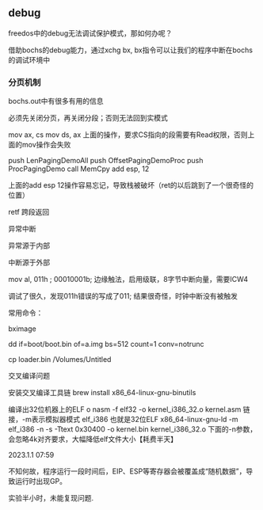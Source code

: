 ## debug

freedos中的debug无法调试保护模式，那如何办呢？

借助bochs的debug能力，通过xchg bx, bx指令可以让我们的程序中断在bochs的调试环境中

### 分页机制

bochs.out中有很多有用的信息

必须先关闭分页，再关闭分段；否则无法回到实模式

mov ax, cs
mov ds, ax
上面的操作，要求CS指向的段需要有Read权限，否则上面的mov操作会失败

push LenPagingDemoAll
push OffsetPagingDemoProc
push ProcPagingDemo
call MemCpy
add esp, 12

上面的add esp 12操作容易忘记，导致栈被破坏（ret的以后跳到了一个很奇怪的位置）

retf 跨段返回

异常中断

异常源于内部

中断源于外部

mov al, 011h ; 00010001b; 边缘触法，启用级联，8字节中断向量，需要ICW4

调试了很久，发现011h错误的写成了011;
结果很奇怪，时钟中断没有被触发

常用命令：

bximage

dd if=boot/boot.bin of=a.img bs=512 count=1 conv=notrunc

cp loader.bin /Volumes/Untitled

交叉编译问题

安装交叉编译工具链
brew install x86_64-linux-gnu-binutils

编译出32位机器上的ELF o
nasm -f elf32 -o kernel_i386_32.o kernel.asm
链接，-m表示模拟器模式 elf_i386 也就是32位ELF
x86_64-linux-gnu-ld -m elf_i386 -n -s -Ttext 0x30400 -o kernel.bin kernel_i386_32.o
下面的-n参数，会忽略4k对齐要求，大幅降低elf文件大小【耗费半天】

2023.1.1 07:59

不知何故，程序运行一段时间后，EIP、ESP等寄存器会被覆盖成“随机数据”，导致运行时出现GP。

实验半小时，未能复现问题. 

